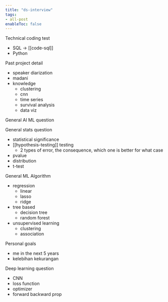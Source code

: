 ```yaml
---
title: "ds-interview"
tags:
- all-post
enableToc: false
---
```


Technical coding test
- SQL -> [[code-sql]]
- Python

Past project detail
- speaker diarization
- madani
- knowledge
	- clustering
	- cnn
	- time series
	- survival analysis
	- data viz

General AI ML question

General stats question
- statistical significance
- [[hypothesis-testing]] testing
	- 2 types of error, the consequence, which one is better for what case
- pvalue
- distribution
- t-test

General ML Algorithm
- regression
	- linear
	- lasso
	- ridge
- tree based
	- decision tree
	- random forest
- unsupervised learning
	- clustering
	- association

Personal goals
- me in the next 5 years
- kelebihan kekurangan

Deep learning question 
- CNN
- loss function
- optimizer
- forward backward prop